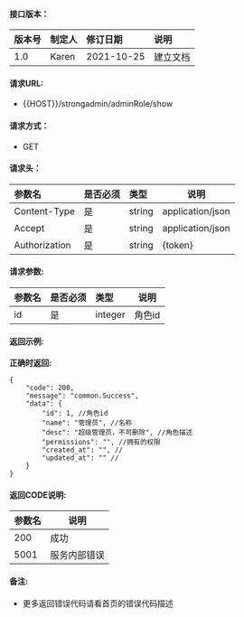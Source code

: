 #### 接口版本：

|版本号|制定人|修订日期|说明|
|:----|:----|:----   |:----|
|1.0 |Karen  |2021-10-25 |建立文档|

#### 请求URL:

- {{HOST}}/strongadmin/adminRole/show

#### 请求方式：

- GET

#### 请求头：

|参数名|是否必须|类型|说明|
|:----    |:---|:----- |-----   |
|Content-Type |是  |string |application/json   |
|Accept |是  |string |application/json   |
|Authorization|是|string|{token}|

#### 请求参数:

|参数名|是否必须|类型|说明|
|:----    |:---|:----- |-----   |
|id |是  |integer |角色id   |

#### 返回示例:

**正确时返回:**

```
{
    "code": 200,
    "message": "common.Success",
    "data": {
        "id": 1, //角色id
        "name": "管理员", //名称
        "desc": "超级管理员，不可删除", //角色描述
        "permissions": "", //拥有的权限
        "created_at": "", //
        "updated_at": "" //
    }
}
```

#### 返回CODE说明:

|参数名|说明|
|:----- |----- |
|200 |成功  |
|5001|服务内部错误|

#### 备注:

- 更多返回错误代码请看首页的错误代码描述